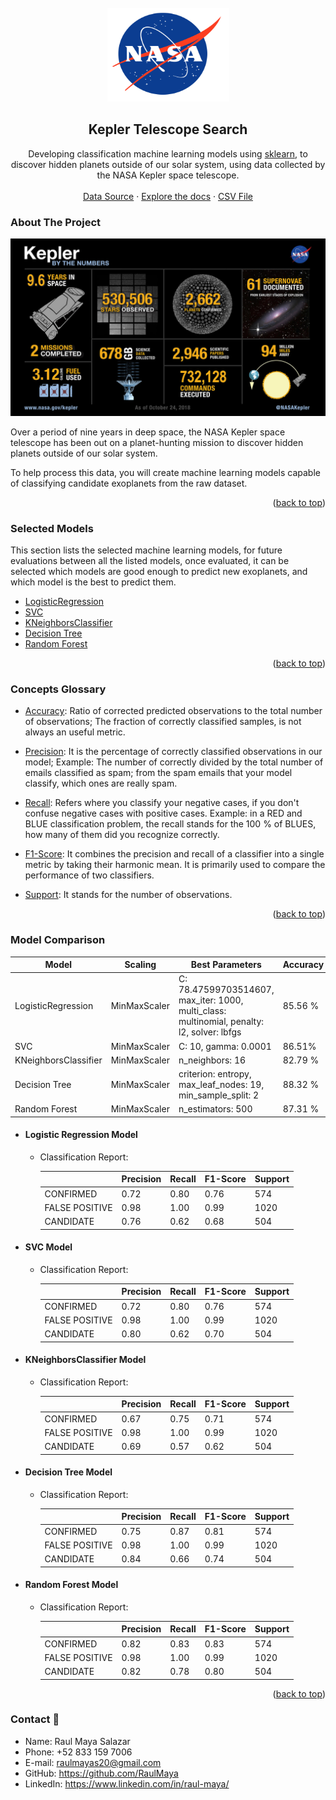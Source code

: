 <!-- PROJECT LOGO -->
<br />
<div align="center">
  <a href="https://github.com/RaulMaya/Kepler-Telescope-Search">
    <img src="readme_resources/nasa.png" alt="Logo" width="195" height="150">
  </a>

  <h2 align="center">Kepler Telescope Search</h2>

  <p align="center">
    Developing classification machine learning models using <a href="https://scikit-learn.org/stable/">sklearn</a>, to discover hidden planets outside of our solar system, using data collected by the NASA Kepler space telescope.
    <br />
    <br />
    <a href="https://www.kaggle.com/nasa/kepler-exoplanet-search-results">Data Source</a>
    ·
    <a href="https://github.com/RaulMaya/Kepler-Telescope-Search/tree/master/models">Explore the docs</a>
    ·
    <a href="https://github.com/RaulMaya/Kepler-Telescope-Search/tree/master/data">CSV File</a>
  </p>
</div>

<!-- ABOUT THE PROJECT -->
### About The Project

![exoplanets.jpg](readme_resources/kepler.jpg)

Over a period of nine years in deep space, the NASA Kepler space telescope has been out on a planet-hunting mission to discover hidden planets outside of our solar system.

To help process this data, you will create machine learning models capable of classifying candidate exoplanets from the raw dataset.


<p align="right">(<a href="#top">back to top</a>)</p>


### Selected Models

This section lists the selected machine learning models, for future evaluations between all the listed models, once evaluated, it can be selected which models are good enough to predict new exoplanets, and which model is the best to predict them.

* [LogisticRegression](https://scikit-learn.org/stable/modules/generated/sklearn.linear_model.LogisticRegression.html?highlight=logistic#sklearn.linear_model.LogisticRegression)
* [SVC](https://scikit-learn.org/stable/modules/generated/sklearn.svm.SVC.html#sklearn.svm.SVC)
* [KNeighborsClassifier](https://scikit-learn.org/stable/modules/generated/sklearn.neighbors.KNeighborsClassifier.html?highlight=kneighbors#sklearn.neighbors.KNeighborsClassifier)
* [Decision Tree](https://scikit-learn.org/stable/modules/generated/sklearn.tree.DecisionTreeClassifier.html?highlight=decision%20tree#sklearn.tree.DecisionTreeClassifier)
* [Random Forest](https://scikit-learn.org/stable/modules/generated/sklearn.ensemble.RandomForestClassifier.html?highlight=random%20forest#sklearn.ensemble.RandomForestClassifier)

<p align="right">(<a href="#top">back to top</a>)</p>

### Concepts Glossary

* [Accuracy](https://scikit-learn.org/stable/modules/generated/sklearn.metrics.accuracy_score.html#sklearn.metrics.accuracy_score): Ratio of corrected predicted observations to the total number of observations; The fraction of correctly classified samples, is not always an useful metric.

* [Precision](https://scikit-learn.org/stable/modules/generated/sklearn.metrics.precision_score.html#sklearn.metrics.precision_score): It is the percentage of correctly classified observations in our model; Example: The number of correctly divided by the total number of emails classified as spam; from the spam emails that your model classify, which ones are really spam.

* [Recall](https://scikit-learn.org/stable/modules/generated/sklearn.metrics.recall_score.html#sklearn.metrics.recall_score): Refers where you classify your negative cases, if you don't confuse negative cases with positive cases. Example: in a RED and BLUE classification problem, the recall stands for the 100 % of BLUES, how many of them did you recognize correctly.

* [F1-Score](https://scikit-learn.org/stable/modules/generated/sklearn.metrics.f1_score.html#sklearn.metrics.f1_score): It combines the precision and recall of a classifier into a single metric by taking their harmonic mean. It is primarily used to compare the performance of two classifiers.

* [Support](https://scikit-learn.org/stable/modules/model_evaluation.html): It stands for the number of observations.

<p align="right">(<a href="#top">back to top</a>)</p>

### Model Comparison

<div align="center">

| Model      | Scaling         | Best Parameters | Accuracy   | Features  |
| ------------- | ------------- | ----- | ---- | ---- |
| LogisticRegression | MinMaxScaler | C: 78.47599703514607, max_iter: 1000, multi_class: multinomial, penalty: l2, solver: lbfgs | 85.56 %  | 10 |
| SVC     | MinMaxScaler      | C: 10,  gamma: 0.0001| 86.51% | 15 |
| KNeighborsClassifier | MinMaxScaler | n_neighbors: 16   | 82.79 % | 40  |
| Decision Tree | MinMaxScaler | criterion: entropy, max_leaf_nodes: 19, min_sample_split: 2 | 88.32 % | 7  |
| Random Forest | MinMaxScaler | n_estimators: 500 | 87.31 % | 16 |

</div>

- #### Logistic Regression Model

  - Classification Report:

    |      | Precision  | Recall| F1-Score   | Support |
    | ------------- | ------------- | ----- | ---- | ---- |
    | CONFIRMED | 0.72 | 0.80 | 0.76 | 574 |
    | FALSE POSITIVE  | 0.98 | 1.00| 0.99 | 1020 |
    | CANDIDATE | 0.76 | 0.62 | 0.68 | 504 |

- #### SVC Model

  - Classification Report:

    |      | Precision  | Recall| F1-Score   | Support |
    | ------------- | ------------- | ----- | ---- | ---- |
    | CONFIRMED | 0.72 | 0.80 | 0.76 | 574 |
    | FALSE POSITIVE  | 0.98 | 1.00| 0.99 | 1020 |
    | CANDIDATE | 0.80 | 0.62 | 0.70 | 504 |

- #### KNeighborsClassifier Model

  - Classification Report:

    |      | Precision  | Recall| F1-Score   | Support |
    | ------------- | ------------- | ----- | ---- | ---- |
    | CONFIRMED | 0.67 | 0.75 | 0.71 | 574 |
    | FALSE POSITIVE  | 0.98 | 1.00| 0.99 | 1020 |
    | CANDIDATE | 0.69 | 0.57 | 0.62 | 504 |

- #### Decision Tree Model

  - Classification Report:

    |      | Precision  | Recall| F1-Score   | Support |
    | ------------- | ------------- | ----- | ---- | ---- |
    | CONFIRMED | 0.75 | 0.87 | 0.81 | 574 |
    | FALSE POSITIVE  | 0.98 | 1.00| 0.99 | 1020 |
    | CANDIDATE | 0.84 | 0.66 | 0.74 | 504 |

- #### Random Forest Model

  - Classification Report:

    |      | Precision  | Recall| F1-Score   | Support |
    | ------------- | ------------- | ----- | ---- | ---- |
    | CONFIRMED | 0.82 | 0.83 | 0.83 | 574 |
    | FALSE POSITIVE  | 0.98 | 1.00| 0.99 | 1020 |
    | CANDIDATE | 0.82 | 0.78 | 0.80 | 504 |


<p align="right">(<a href="#top">back to top</a>)</p>

### Contact :iphone:

* Name: Raul Maya Salazar
* Phone: +52 833 159 7006
* E-mail: raulmayas20@gmail.com
* GitHub: https://github.com/RaulMaya
* LinkedIn: https://www.linkedin.com/in/raul-maya/
